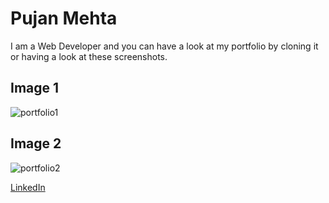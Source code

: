 # Pujan Mehta

I am a Web Developer and you can have a look at my portfolio by cloning it or having a look at these screenshots.

## Image 1

![portfolio1](https://user-images.githubusercontent.com/26873907/31938545-6667d72a-b8a7-11e7-8706-faba052be988.png)
## Image 2

![portfolio2](https://user-images.githubusercontent.com/26873907/31938593-7ef071ee-b8a7-11e7-9838-3eb38ea2df3e.png)

[LinkedIn](https://www.linkedin.com/in/pujanm/)

